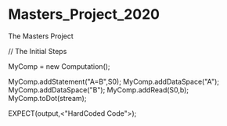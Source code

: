 # Masters_Project_2020
The Masters Project

// The Initial Steps

MyComp = new Computation();

MyComp.addStatement("A=B",S0);
MyComp.addDataSpace("A");
MyComp.addDataSpace("B");
MyComp.addRead(S0,b);
MyComp.toDot(stream);

EXPECT(output,<"HardCoded Code">);
